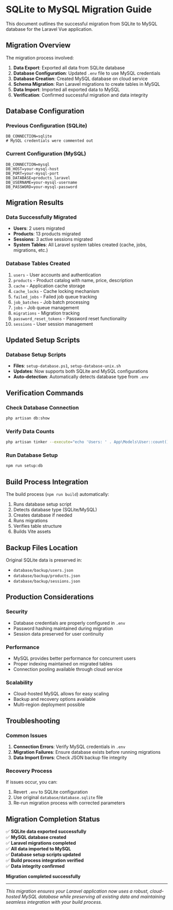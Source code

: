 # SQLite to MySQL Migration Guide

This document outlines the successful migration from SQLite to MySQL database for the Laravel Vue application.

## Migration Overview

The migration process involved:
1. **Data Export**: Exported all data from SQLite database
2. **Database Configuration**: Updated `.env` file to use MySQL credentials
3. **Database Creation**: Created MySQL database on cloud service
4. **Schema Migration**: Ran Laravel migrations to create tables in MySQL
5. **Data Import**: Imported all exported data to MySQL
6. **Verification**: Confirmed successful migration and data integrity

## Database Configuration

### Previous Configuration (SQLite)
```env
DB_CONNECTION=sqlite
# MySQL credentials were commented out
```

### Current Configuration (MySQL)
```env
DB_CONNECTION=mysql
DB_HOST=your-mysql-host
DB_PORT=your-mysql-port
DB_DATABASE=products_laravel
DB_USERNAME=your-mysql-username
DB_PASSWORD=your-mysql-password
```

## Migration Results

### Data Successfully Migrated
- **Users**: 2 users migrated
- **Products**: 13 products migrated
- **Sessions**: 3 active sessions migrated
- **System Tables**: All Laravel system tables created (cache, jobs, migrations, etc.)

### Database Tables Created
1. `users` - User accounts and authentication
2. `products` - Product catalog with name, price, description
3. `cache` - Application cache storage
4. `cache_locks` - Cache locking mechanism
5. `failed_jobs` - Failed job queue tracking
6. `job_batches` - Job batch processing
7. `jobs` - Job queue management
8. `migrations` - Migration tracking
9. `password_reset_tokens` - Password reset functionality
10. `sessions` - User session management

## Updated Setup Scripts

### Database Setup Scripts
- **Files**: `setup-database.ps1`, `setup-database-unix.sh`
- **Updates**: Now supports both SQLite and MySQL configurations
- **Auto-detection**: Automatically detects database type from `.env`

## Verification Commands

### Check Database Connection
```bash
php artisan db:show
```

### Verify Data Counts
```bash
php artisan tinker --execute="echo 'Users: ' . App\Models\User::count(); echo 'Products: ' . App\Models\Product::count();"
```

### Run Database Setup
```bash
npm run setup:db
```

## Build Process Integration

The build process (`npm run build`) automatically:
1. Runs database setup script
2. Detects database type (SQLite/MySQL)
3. Creates database if needed
4. Runs migrations
5. Verifies table structure
6. Builds Vite assets

## Backup Files Location

Original SQLite data is preserved in:
- `database/backup/users.json`
- `database/backup/products.json`
- `database/backup/sessions.json`

## Production Considerations

### Security
- Database credentials are properly configured in `.env`
- Password hashing maintained during migration
- Session data preserved for user continuity

### Performance
- MySQL provides better performance for concurrent users
- Proper indexing maintained on migrated tables
- Connection pooling available through cloud service

### Scalability
- Cloud-hosted MySQL allows for easy scaling
- Backup and recovery options available
- Multi-region deployment possible

## Troubleshooting

### Common Issues
1. **Connection Errors**: Verify MySQL credentials in `.env`
2. **Migration Failures**: Ensure database exists before running migrations
3. **Data Import Errors**: Check JSON backup file integrity

### Recovery Process
If issues occur, you can:
1. Revert `.env` to SQLite configuration
2. Use original `database/database.sqlite` file
3. Re-run migration process with corrected parameters

## Migration Completion Status

✅ **SQLite data exported successfully**  
✅ **MySQL database created**  
✅ **Laravel migrations completed**  
✅ **All data imported to MySQL**  
✅ **Database setup scripts updated**  
✅ **Build process integration verified**  
✅ **Data integrity confirmed**  

**Migration completed successfully**

---

*This migration ensures your Laravel application now uses a robust, cloud-hosted MySQL database while preserving all existing data and maintaining seamless integration with your build process.*
